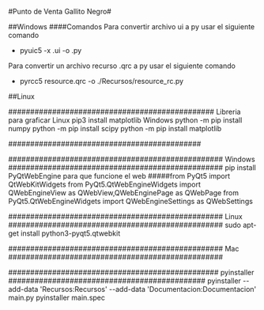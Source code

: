 #Punto de Venta Gallito Negro#


##Windows
####Comandos
Para convertir archivo ui a py usar el siguiente comando
* pyuic5 -x <nombre>.ui -o <nombre>.py 

Para convertir un archivo recurso .qrc a py usar el siguiente comando

* pyrcc5 resource.qrc -o ./Recursos/resource_rc.py

##Linux




###############################################
Libreria para graficar
Linux
pip3 install matplotlib
Windows
python -m pip install numpy
python -m pip install scipy
python -m pip install matplotlib

############################################


#################################################
Windows
#################################################
pip install PyQtWebEngine
para que funcione el web
#####from PyQt5 import QtWebKitWidgets
from PyQt5.QtWebEngineWidgets import QWebEngineView as QWebView,QWebEnginePage as QWebPage
from PyQt5.QtWebEngineWidgets import QWebEngineSettings as QWebSettings


#################################################
Linux
#################################################
sudo apt-get install python3-pyqt5.qtwebkit




#################################################
Mac
#################################################



################################################
pyinstaller
#############################################
pyinstaller --add-data 'Recursos:Recursos' --add-data 'Documentacion:Documentacion' main.py 
pyinstaller main.spec
